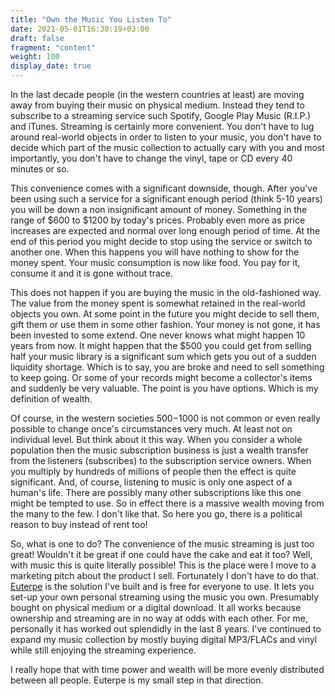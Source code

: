 ```yaml
---
title: "Own the Music You Listen To"
date: 2021-05-01T16:30:19+03:00
draft: false
fragment: "content"
weight: 100
display_date: true
---
```


In the last decade people (in the western countries at least) are moving away from buying their music on physical medium. Instead they tend to subscribe to a streaming service such Spotify, Google Play Music (R.I.P.) and iTunes. Streaming is certainly more convenient. You don't have to lug around real-world objects in order to listen to your music, you don't have to decide which part of the music collection to actually cary with you and most importantly, you don't have to change the vinyl, tape or CD every 40 minutes or so.

This convenience comes with a significant downside, though. After you've been using such a service for a significant enough period (think 5-10 years) you will be down a non insignificant amount of money. Something in the range of $600 to $1200 by today's prices. Probably even more as price increases are expected and normal over long enough period of time. At the end of this period you might decide to stop using the service or switch to another one. When this happens you will have nothing to show for the money spent. Your music consumption is now like food. You pay for it, consume it and it is gone without trace.

This does not happen if you are buying the music in the old-fashioned way. The value from the money spent is somewhat retained in the real-world objects you own. At some point in the future you might decide to sell them, gift them or use them in some other fashion. Your money is not gone, it has been invested to some extend. One never knows what might happen 10 years from now. It might happen that the $500 you could get from selling half your music library is a significant sum which gets you out of a sudden liquidity shortage. Which is to say, you are broke and need to sell something to keep going. Or some of your records might become a collector's items and suddenly be very valuable. The point is you have options. Which is my definition of wealth.

Of course, in the western societies $500-$1000 is not common or even really possible to change once's circumstances very much. At least not on individual level. But think about it this way. When you consider a whole population then the music subscription business is just a wealth transfer from the listeners (subscribes) to the subscription service owners. When you multiply by hundreds of millions of people then the effect is quite significant. And, of course, listening to music is only one aspect of a human's life. There are possibly many other subscriptions like this one might be tempted to use. So in effect there is a massive wealth moving from the many to the few. I don't like that. So here you go, there is a political reason to buy instead of rent too!

So, what is one to do? The convenience of the music streaming is just too great! Wouldn't it be great if one could have the cake and eat it too? Well, with music this is quite literally possible! This is the place were I move to a marketing pitch about the product I sell. Fortunately I don't have to do that. [Euterpe](/about) is the solution I've built and is free for everyone to use. It lets you set-up your own personal streaming using the music you own. Presumably bought on physical medium or a digital download. It all works because ownership and streaming are in no way at odds with each other. For me, personally it has worked out splendidly in the last 8 years. I've continued to expand my music collection by mostly buying digital MP3/FLACs and vinyl while still enjoying the streaming experience.

I really hope that with time power and wealth will be more evenly distributed between all people. Euterpe is my small step in that direction.

